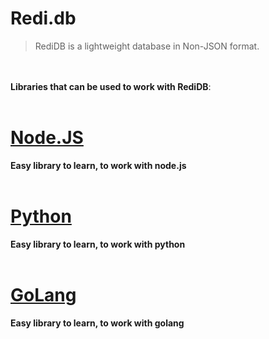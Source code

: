 # Redi.db

> RediDB is a lightweight database in Non-JSON format.

<br><br/>
**Libraries that can be used to work with RediDB**: <br><br/>

# [Node.JS](https://www.npmjs.com/package/redi.db.js)

**Easy library to learn, to work with node.js**
<br><br/>

# [Python](https://github.com/redi-db/redi.db.py)

**Easy library to learn, to work with python**
<br><br/>

# [GoLang](https://github.com/redi-db/redi.db.go)

**Easy library to learn, to work with golang**
